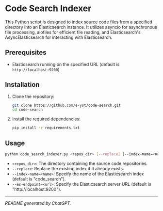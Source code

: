 # Code Search Indexer

This Python script is designed to index source code files from a specified directory into an Elasticsearch instance. It utilizes asyncio for asynchronous file processing, aiofiles for efficient file reading, and Elasticsearch's AsyncElasticsearch for interacting with Elasticsearch.

## Prerequisites

- Elasticsearch running on the specified URL (default is `http://localhost:9200`)

## Installation

1. Clone the repository:

   ```bash
   git clone https://github.com/e-yst/code-search.git
   cd code-search
   ```

2. Install the required dependencies:

   ```bash
   pip install -r requirements.txt
   ```

## Usage

```bash
python code_search_indexer.py <repos_dir> [--replace] [--index-name=<name>] [--es-url=<url>]
```

- `<repos_dir>`: The directory containing the source code repositories.
- `--replace`: Replace the existing index if it already exists.
- `--index-name=<name>`: Specify the name of the Elasticsearch index (default is "code_search").
- `--es-endpoint=<url>`: Specify the Elasticsearch server URL (default is "http://localhost:9200").

---

_README generated by ChatGPT._
